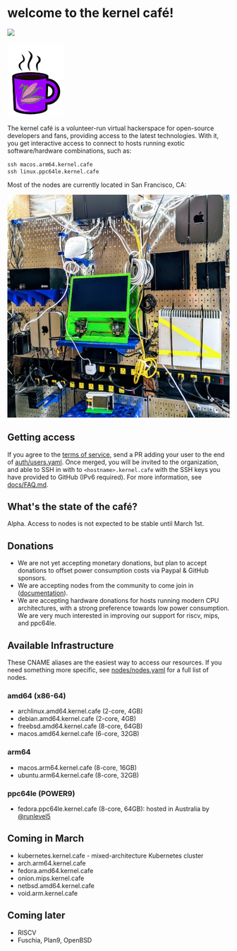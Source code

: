 # welcome to the kernel café!

<a href="https://discord.gg/s8nwgXQaKP"><img src="https://img.shields.io/discord/806023590348062750"></a>

<img src="docs/logo.png" width="128">

The kernel café is a volunteer-run virtual hackerspace for open-source developers and fans, providing access to the latest technologies. With it, you get interactive access to connect to hosts running exotic software/hardware combinations, such as:

```
ssh macos.arm64.kernel.cafe
ssh linux.ppc64le.kernel.cafe
```

Most of the nodes are currently located in San Francisco, CA:

<img src="docs/photo.jpg">

## Getting access

If you agree to the [terms of service](TERMS_OF_SERVICE.md), send a PR adding your user to the end of [auth/users.yaml](auth/users.yaml). Once merged, you will be  invited to the organization, and able to SSH in with to `<hostname>.kernel.cafe` with the SSH keys you have provided to GitHub (IPv6 required). For more information, see [docs/FAQ.md](docs/FAQ.md).

## What's the state of the café?

Alpha. Access to nodes is not expected to be stable until March 1st.

## Donations

* We are not yet accepting monetary donations, but plan to accept donations to offset power consumption costs via Paypal & GitHub sponsors.
* We are accepting nodes from the community to come join in ([documentation](https://github.com/KernelCafe/automation/)). 
* We are accepting hardware donations for hosts running modern CPU architectures, with a strong preference towards low power consumption. We are very much interested in improving our support for riscv, mips, and ppc64le.

## Available Infrastructure

These CNAME aliases are the easiest way to access our resources. If you need something more specific, see [nodes/nodes.yaml](nodes/nodes.yaml) for a full list of nodes.

### amd64 (x86-64)

* archlinux.amd64.kernel.cafe (2-core, 4GB)
* debian.amd64.kernel.cafe (2-core, 4GB)
* freebsd.amd64.kernel.cafe (8-core, 64GB)
* macos.amd64.kernel.cafe (6-core, 32GB)

### arm64 

* macos.arm64.kernel.cafe (8-core, 16GB)
* ubuntu.arm64.kernel.cafe (8-core, 32GB)

### ppc64le (POWER9)

* fedora.ppc64le.kernel.cafe (8-core, 64GB): hosted in Australia by <a href="https://github.com/runlevel5">@runlevel5</a>

## Coming in March

* kubernetes.kernel.cafe - mixed-architecture Kubernetes cluster
* arch.arm64.kernel.cafe
* fedora.amd64.kernel.cafe
* onion.mips.kernel.cafe
* netbsd.amd64.kernel.cafe
* void.arm.kernel.cafe

## Coming later

* RISCV
* Fuschia, Plan9, OpenBSD
